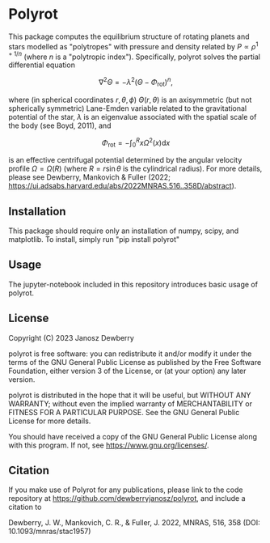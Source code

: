 # Polyrot

This package computes the equilibrium structure of rotating planets and stars modelled as "polytropes" with pressure and density related by $P\propto \rho^{1 + 1/n}$ (where $n$ is a "polytropic index"). Specifically, polyrot solves the partial differential equation

$$
    \nabla^2\Theta
    =-\lambda^2 \left(\Theta-{\Phi}_\text{rot}\right)^n,
$$

where (in spherical coordinates $r,\theta,\phi$) $\Theta(r,\theta)$ is an axisymmetric (but not spherically symmetric) Lane-Emden variable related to the gravitational potential of the star, $\lambda$ is an eigenvalue associated with the spatial scale of the body (see Boyd, 2011), and 

$$
  \Phi_\text{rot}
  =-\int_0^Rx\Omega^2(x)\text{d}x
$$

is an effective centrifugal potential determined by the angular velocity profile $\Omega=\Omega(R)$ (where $R=r\sin\theta$ is the cylindrical radius). For more details, please see Dewberry, Mankovich & Fuller (2022; https://ui.adsabs.harvard.edu/abs/2022MNRAS.516..358D/abstract).

## Installation
This package should require only an installation of numpy, scipy, and matplotlib. To install, simply run "pip install polyrot"

## Usage
The jupyter-notebook included in this repository introduces basic usage of polyrot. 

## License
Copyright (C) 2023 Janosz Dewberry

polyrot is free software: you can redistribute it and/or modify it under the terms of the GNU General Public License as published by the Free Software Foundation, either version 3 of the License, or (at your option) any later version.

polyrot is distributed in the hope that it will be useful, but WITHOUT ANY WARRANTY; without even the implied warranty of MERCHANTABILITY or FITNESS FOR A PARTICULAR PURPOSE.  See the
GNU General Public License for more details. 

You should have received a copy of the GNU General Public License along with this program.  If not, see <https://www.gnu.org/licenses/>.

## Citation
If you make use of Polyrot for any publications, please link to the code repository at <https://github.com/dewberryjanosz/polyrot>, and include a citation to

Dewberry, J. W., Mankovich, C. R., & Fuller, J. 2022, MNRAS, 516, 358 (DOI: 10.1093/mnras/stac1957)

